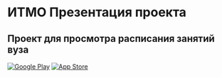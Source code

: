 # ИТМО Презентация проекта
## Проект для просмотра расписания занятий вуза

[![Google Play](https://upload.wikimedia.org/wikipedia/commons/thumb/7/7a/Google_Play_2022_logo.svg/320px-Google_Play_2022_logo.svg.png)](https://play.google.com/store/apps/details?id=ru.herzentimetable)
[![App Store](https://upload.wikimedia.org/wikipedia/commons/thumb/6/67/App_Store_%28iOS%29.svg/240px-App_Store_%28iOS%29.svg.png)](https://apps.apple.com/ru/app/%D1%80%D0%B0%D1%81%D0%BF%D0%B8%D1%81%D0%B0%D0%BD%D0%B8%D0%B5-%D1%80%D0%B3%D0%BF%D1%83/id6466738319)